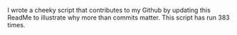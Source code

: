 I wrote a cheeky script that contributes to my Github by updating this ReadMe to illustrate why more than commits matter. This script has run 383 times.